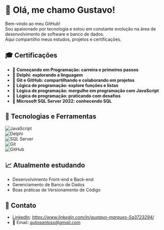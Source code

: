 # 👋 Olá, me chamo Gustavo!

Bem-vindo ao meu GitHub!  
Sou apaixonado por tecnologia e estou em constante evolução na área de desenvolvimento de software e banco de dados.  
Aqui compartilho meus estudos, projetos e certificações.

## 🎓 Certificações

- 📜 **Começando em Programação: carreira e primeiros passos**  
- 📜 **Delphi: explorando a linguagem**  
- 📜 **Git e GitHub: compartilhando e colaborando em projetos**  
- 📜 **Lógica de programação: explore funções e listas**  
- 📜 **Lógica de programação: mergulhe em programação com JavaScript**
- 📜 **Lógica de programação: praticando com desafios**   
- 📜 **Microsoft SQL Server 2022: conhecendo SQL**

## 🚀 Tecnologias e Ferramentas

![JavaScript](https://img.shields.io/badge/JavaScript-F7DF1E?style=for-the-badge&logo=javascript&logoColor=black)  
![Delphi](https://img.shields.io/badge/Delphi-E60028?style=for-the-badge&logo=delphi&logoColor=white)  
![SQL Server](https://img.shields.io/badge/SQL_Server-CC2927?style=for-the-badge&logo=microsoftsqlserver&logoColor=white)  
![Git](https://img.shields.io/badge/Git-F05032?style=for-the-badge&logo=git&logoColor=white)  
![GitHub](https://img.shields.io/badge/GitHub-100000?style=for-the-badge&logo=github&logoColor=white)

## 📈 Atualmente estudando

- Desenvolvimento Front-end e Back-end
- Gerenciamento de Banco de Dados
- Boas práticas de Versionamento de Código

## 🚀 Contato

- [LinkedIn](#): *https://www.linkedin.com/in/gustavo-marques-5a3723294/*
- 📧 Email: *gutosantosx@gmail.com*
